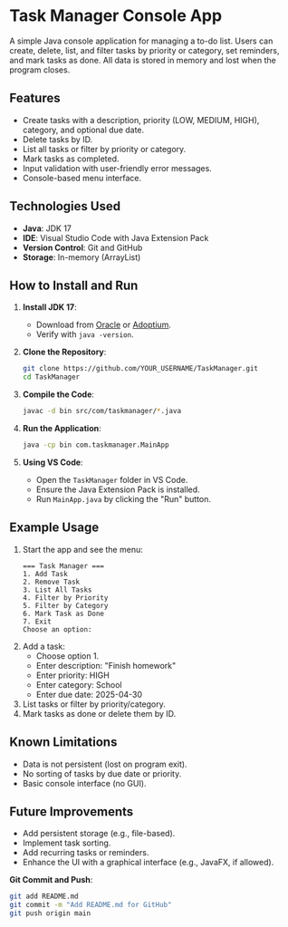 
# Task Manager Console App

A simple Java console application for managing a to-do list. Users can create, delete, list, and filter tasks by priority or category, set reminders, and mark tasks as done. All data is stored in memory and lost when the program closes.

## Features
- Create tasks with a description, priority (LOW, MEDIUM, HIGH), category, and optional due date.
- Delete tasks by ID.
- List all tasks or filter by priority or category.
- Mark tasks as completed.
- Input validation with user-friendly error messages.
- Console-based menu interface.

## Technologies Used
- **Java**: JDK 17
- **IDE**: Visual Studio Code with Java Extension Pack
- **Version Control**: Git and GitHub
- **Storage**: In-memory (ArrayList)

## How to Install and Run
1. **Install JDK 17**:
   - Download from [Oracle](https://www.oracle.com/java/technologies/javase/jdk17-archive-downloads.html) or [Adoptium](https://adoptium.net/).
   - Verify with `java -version`.

2. **Clone the Repository**:
   ```bash
   git clone https://github.com/YOUR_USERNAME/TaskManager.git
   cd TaskManager
   ```

3. **Compile the Code**:
   ```bash
   javac -d bin src/com/taskmanager/*.java
   ```

4. **Run the Application**:
   ```bash
   java -cp bin com.taskmanager.MainApp
   ```

5. **Using VS Code**:
   - Open the `TaskManager` folder in VS Code.
   - Ensure the Java Extension Pack is installed.
   - Run `MainApp.java` by clicking the "Run" button.

## Example Usage
1. Start the app and see the menu:
   ```
   === Task Manager ===
   1. Add Task
   2. Remove Task
   3. List All Tasks
   4. Filter by Priority
   5. Filter by Category
   6. Mark Task as Done
   7. Exit
   Choose an option:
   ```
2. Add a task:
   - Choose option 1.
   - Enter description: "Finish homework"
   - Enter priority: HIGH
   - Enter category: School
   - Enter due date: 2025-04-30
3. List tasks or filter by priority/category.
4. Mark tasks as done or delete them by ID.

## Known Limitations
- Data is not persistent (lost on program exit).
- No sorting of tasks by due date or priority.
- Basic console interface (no GUI).

## Future Improvements
- Add persistent storage (e.g., file-based).
- Implement task sorting.
- Add recurring tasks or reminders.
- Enhance the UI with a graphical interface (e.g., JavaFX, if allowed).


**Git Commit and Push**:
```bash
git add README.md
git commit -m "Add README.md for GitHub"
git push origin main
```
